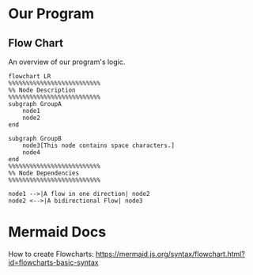 # Our Program
## Flow Chart
An overview of our program's logic.

```mermaid
flowchart LR
%%%%%%%%%%%%%%%%%%%%%%%%%%
%% Node Description
%%%%%%%%%%%%%%%%%%%%%%%%%%
subgraph GroupA 
    node1
	node2
end

subgraph GroupB
    node3[This node contains space characters.]
	node4
end
%%%%%%%%%%%%%%%%%%%%%%%%%%
%% Node Dependencies
%%%%%%%%%%%%%%%%%%%%%%%%%%

node1 -->|A flow in one direction| node2
node2 <-->|A bidirectional Flow| node3
```

# Mermaid Docs
How to create Flowcharts:
https://mermaid.js.org/syntax/flowchart.html?id=flowcharts-basic-syntax



